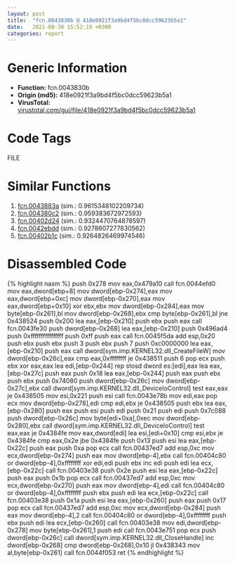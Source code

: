 ```yaml
---
layout: post
title:  "fcn.0043830b @ 418e0921f3a9bd4f5bc0dcc59623b5a1"
date:   2021-08-30 15:52:19 +0300
categories: report
---
```


# Generic Information
- **Function:** fcn.0043830b
- **Origin (md5):** 418e0921f3a9bd4f5bc0dcc59623b5a1
- **VirusTotal:** [virustotal.com/gui/file/418e0921f3a9bd4f5bc0dcc59623b5a1][virustotal_ref]

# Code Tags
<span class="tag" id="FILE">FILE</span>


# Similar Functions

1. [fcn.0043883a][similar_1_ref] (sim.: 0.9615348102209734)
2. [fcn.004380c2][similar_2_ref] (sim.: 0.959383672972593)
3. [fcn.00402d24][similar_3_ref] (sim.: 0.9324470764878597)
4. [fcn.0042ebdd][similar_4_ref] (sim.: 0.9278607277830562)
5. [fcn.00402b1c][similar_5_ref] (sim.: 0.9264826469974546)


# Disassembled Code

{% highlight nasm %}
push 0x278
mov eax,0x479a10
call fcn.0044efd0
mov eax,dword[ebp+8]
mov dword[ebp-0x274],eax
mov eax,dword[ebp+0xc]
mov dword[ebp-0x270],eax
mov eax,dword[ebp+0x10]
xor ebx,ebx
mov dword[ebp-0x284],eax
mov byte[ebp-0x261],bl
mov dword[ebp-0x268],ebx
cmp byte[ebp-0x261],bl
jne 0x438524
push 0x200
lea eax,[ebp-0x210]
push ebx
push eax
call fcn.0043fe30
push dword[ebp-0x268]
lea eax,[ebp-0x210]
push 0x496ad4
push 0xffffffffffffffff
push 0xff
push eax
call fcn.0045f5da
add esp,0x20
push ebx
push ebx
push 3
push ebx
push 7
push 0xc0000000
lea eax,[ebp-0x210]
push eax
call dword[sym.imp.KERNEL32.dll_CreateFileW]
mov dword[ebp-0x26c],eax
cmp eax,0xffffffff
je 0x438511
push 6
pop ecx
push ebx
xor eax,eax
lea edi,[ebp-0x244]
rep stosd dword es:[edi],eax
lea eax,[ebp-0x27c]
push eax
push 0x18
lea eax,[ebp-0x244]
push eax
push ebx
push ebx
push 0x74080
push dword[ebp-0x26c]
mov dword[ebp-0x27c],ebx
call dword[sym.imp.KERNEL32.dll_DeviceIoControl]
test eax,eax
je 0x438505
mov esi,0x221
push esi
call fcn.0043e78b
mov edi,eax
pop ecx
mov dword[ebp-0x278],edi
cmp edi,ebx
je 0x438505
push ebx
lea eax,[ebp-0x280]
push eax
push esi
push edi
push 0x21
push edi
push 0x7c088
push dword[ebp-0x26c]
mov byte[edi+0xa],0xec
mov dword[ebp-0x280],ebx
call dword[sym.imp.KERNEL32.dll_DeviceIoControl]
test eax,eax
je 0x4384fe
mov eax,dword[edi]
lea esi,[edi+0x10]
cmp esi,ebx
je 0x4384fe
cmp eax,0x2e
jbe 0x4384fe
push 0x13
push esi
lea eax,[ebp-0x22c]
push eax
push 0xa
pop ecx
call fcn.00437ed7
add esp,0xc
mov ecx,dword[ebp-0x274]
push eax
mov dword[ebp-4],ebx
call fcn.00404c80
or dword[ebp-4],0xffffffff
xor edi,edi
push ebx
inc edi
push edi
lea ecx,[ebp-0x22c]
call fcn.00403e38
push 0x2e
push esi
lea eax,[ebp-0x22c]
push eax
push 0x1b
pop ecx
call fcn.00437ed7
add esp,0xc
mov ecx,dword[ebp-0x270]
push eax
mov dword[ebp-4],edi
call fcn.00404c80
or dword[ebp-4],0xffffffff
push ebx
push edi
lea ecx,[ebp-0x22c]
call fcn.00403e38
push 0x1a
push esi
lea eax,[ebp-0x260]
push eax
push 0x17
pop ecx
call fcn.00437ed7
add esp,0xc
mov ecx,dword[ebp-0x284]
push eax
mov dword[ebp-4],2
call fcn.00404c80
or dword[ebp-4],0xffffffff
push ebx
push edi
lea ecx,[ebp-0x260]
call fcn.00403e38
mov edi,dword[ebp-0x278]
mov byte[ebp-0x261],1
push edi
call fcn.0043e751
pop ecx
push dword[ebp-0x26c]
call dword[sym.imp.KERNEL32.dll_CloseHandle]
inc dword[ebp-0x268]
cmp dword[ebp-0x268],0x10
jl 0x438343
mov al,byte[ebp-0x261]
call fcn.0044f053
ret 
{% endhighlight %}


[similar_1_ref]: /report/fcn.0043883a@418e0921f3a9bd4f5bc0dcc59623b5a1
[similar_2_ref]: /report/fcn.004380c2@418e0921f3a9bd4f5bc0dcc59623b5a1
[similar_3_ref]: /report/fcn.00402d24@1123b7aa5760238fe93045e585b8234c
[similar_4_ref]: /report/fcn.0042ebdd@7b00dd8f2abf54a73bfb09681334ff78
[similar_5_ref]: /report/fcn.00402b1c@6c5b0418e4a4c57d99cda47d2717045d
[virustotal_ref]: https://www.virustotal.com/gui/file/418e0921f3a9bd4f5bc0dcc59623b5a1